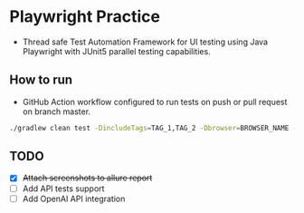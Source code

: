 # Playwright Practice

- Thread safe Test Automation Framework for UI testing using Java Playwright with JUnit5 parallel testing capabilities.

## How to run

- GitHub Action workflow configured to run tests on push or pull request on branch master.

```bash
./gradlew clean test -DincludeTags=TAG_1,TAG_2 -Dbrowser=BROWSER_NAME -Dheadless=false
```

## TODO

- [x] ~~Attach screenshots to allure report~~
- [ ] Add API tests support
- [ ] Add OpenAI API integration
